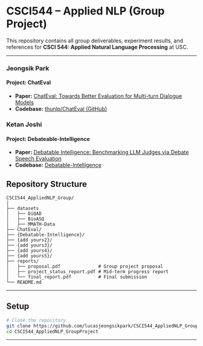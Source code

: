 # CSCI544 – Applied NLP (Group Project)

This repository contains all group deliverables, experiment results, and references for **CSCI 544: Applied Natural Language Processing** at USC.

---

### **Jeongsik Park**

#### Project: ChatEval

- **Paper:** [ChatEval: Towards Better Evaluation for Multi-turn Dialogue Models](https://arxiv.org/abs/2308.07201)
- **Codebase:** [thunlp/ChatEval (GitHub)](https://github.com/thunlp/ChatEval)

### **Ketan Joshi**

#### Project: Debateable-Intelligence

- **Paper:** [Debatable Intelligence: Benchmarking LLM Judges via Debate Speech Evaluation
](https://arxiv.org/abs/2506.05062)
- **Codebase:** [Debatable-Intelligence](https://github.com/noy-sternlicht/Debatable-Intelligence)



## Repository Structure

```
CSCI544_AppliedNLP_Group/
│
├── datasets
│   ├── DiQAD
│   ├── BioASQ
│   ├── MMATH-Data
├── ChatEval/
├── {Debatable-Intelligence}/
├── {add yours2}/
├── {add yours3}/
├── {add yours4}/
├── {add yours5}/
├── reports/
│   ├── proposal.pdf              # Group project proposal
│   ├── project_status_report.pdf # Mid-term progress report
│   └── final_report.pdf          # Final submission
└── README.md
```

---

## Setup

```bash
# Clone the repository
git clone https://github.com/lucasjeongsikpark/CSCI544_AppliedNLP_GroupProject.git
cd CSCI544_AppliedNLP_GroupProject
```

---
